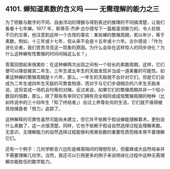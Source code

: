 ## 4101. 蝉知道素数的含义吗 —— 无需理解的能力之三

为了把数与数字的不同、自由浮动的理据与得到表述的推理的不同搞清楚，让我们看看十七年蝉。1977 年，斯蒂芬·杰伊·古尔德写下一篇极富洞察力的、令人钦佩不已的文章，他注意到这样一个古怪的事实：某些蝉的繁殖周期，若以年计，等于素数，例如，十三年或十七年，但从来不会是十五年或十六年。古尔德说：「作为进化论者，我们苦苦寻觅这一现象的原因。为什么会存在这样惊人的同步进化？为什么这种蝉有性繁殖的时间间隔这么长？」

答案回想起来很美妙：在这种蝉两次出现之间有一个较长的素数周期，这样，它们便可以降低被其二年生、三年生或五年生的天敌发现并当成一道美餐的可能性。如果这种蝉的繁殖周期是十六年，那么，一年生的天敌就不会针对它们，但是它们会成为二年生或四年生天敌的可靠食物源，而对于与它们步调相合的八年生天敌来说，这将变成一场机会均等的对赌。反过来说，如果它们的繁殖周期并非一个较小数目的倍数，那么，除了那些有幸同它们拥有完全相同或成倍繁殖周期的物种（比如传说中的三十四年生「知了终结者」）会过上养尊处优的生活，它们就不值得被其他捕食者「努力」追踪了。

这种解释的可靠性虽然可能尚未建立，但它并不依赖于假设蝉能理解算术，更别说什么素数了，这一点很清楚。同样，它也不依赖于假设自然选择过程会理解素数。无意识、无理解能力的自然选择过程能够利用某些数的重要性质而根本用不着理解它们。

还有一个例子：几何学断言六边形是蜂窝隔间的理想形状，但蜜蜂或大自然母亲并不需要理解几何学。当然，我还可以引用更多的例子来说明进化过程中这种无需理解亦能胜任的数学能力。

